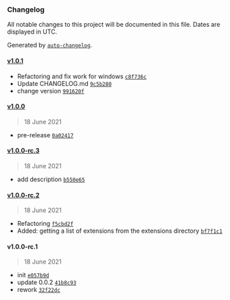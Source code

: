 ### Changelog

All notable changes to this project will be documented in this file. Dates are displayed in UTC.

Generated by [`auto-changelog`](https://github.com/CookPete/auto-changelog).

#### [v1.0.1](https://github.com/evald24/vscode-extensions-profiles/compare/v1.0.0...v1.0.1)

- Refactoring and fix work for windows [`c8f736c`](https://github.com/evald24/vscode-extensions-profiles/commit/c8f736ce223a729b5af7f50de5e33ae722af20f9)
- Update CHANGELOG.md [`9c5b280`](https://github.com/evald24/vscode-extensions-profiles/commit/9c5b280c341a2ca0ae8a4f6daac7f08cd2eaab6f)
- change version [`991620f`](https://github.com/evald24/vscode-extensions-profiles/commit/991620fa0782f0aeb7729dc5a892adeb1caea4ab)

#### [v1.0.0](https://github.com/evald24/vscode-extensions-profiles/compare/v1.0.0-rc.3...v1.0.0)

> 18 June 2021

- pre-release [`0a02417`](https://github.com/evald24/vscode-extensions-profiles/commit/0a02417eaac078e9f5ace50c07d9c9fe743c0c40)

#### [v1.0.0-rc.3](https://github.com/evald24/vscode-extensions-profiles/compare/v1.0.0-rc.2...v1.0.0-rc.3)

> 18 June 2021

- add description [`b550e65`](https://github.com/evald24/vscode-extensions-profiles/commit/b550e65c12144348eef89d750963054c892a9926)

#### [v1.0.0-rc.2](https://github.com/evald24/vscode-extensions-profiles/compare/v1.0.0-rc.1...v1.0.0-rc.2)

> 18 June 2021

- Refactoring [`f5cbd2f`](https://github.com/evald24/vscode-extensions-profiles/commit/f5cbd2f2aceefafe08918565a547445a38d41565)
- Added: getting a list of extensions from the extensions directory [`bf7f1c1`](https://github.com/evald24/vscode-extensions-profiles/commit/bf7f1c1e7b15f00a1d983eae05e462df90f96c79)

#### v1.0.0-rc.1

> 18 June 2021

- init [`e057b9d`](https://github.com/evald24/vscode-extensions-profiles/commit/e057b9d304c271b3dfd0b0ce522c72aec1b18d13)
- update 0.0.2 [`41b8c93`](https://github.com/evald24/vscode-extensions-profiles/commit/41b8c93fe83c99c7090083de6e5bfc85b6893e65)
- rework [`32f22dc`](https://github.com/evald24/vscode-extensions-profiles/commit/32f22dcf0cba9b0ba50c1c194e6c2ec336e0696e)
